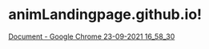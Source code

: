 # animLandingpage.github.io!
[Document - Google Chrome 23-09-2021 16_58_30](https://user-images.githubusercontent.com/87072216/134499493-281e85d5-b00a-483c-a761-ee1311307715.png)
